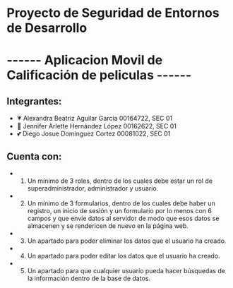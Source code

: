 # Proyecto de Seguridad de Entornos de Desarrollo
# ------ Aplicacion Movil de Calificación de peliculas ------
## Integrantes:
- 💗 Alexandra Beatriz Aguilar Garcia 00164722, SEC 01
- 💖 Jennifer Arlette Hernández López 00162622, SEC 01
- 💕 Diego Josue Dominguez Cortez     00081022, SEC 01

## Cuenta con:
- 1. Un mínimo de 3 roles, dentro de los cuales debe estar un rol de superadministrador, administrador y usuario.
- 2. Un mínimo de 3 formularios, dentro de los cuales debe haber un registro, un inicio de sesión y un formulario por lo menos con 6 campos y que envíe datos al servidor de modo que esos datos se almacenen y se rendericen de nuevo en la página web.
- 3. Un apartado para poder eliminar los datos que el usuario ha creado.
- 4. Un apartado para poder editar los datos que el usuario ha creado.
- 5. Un apartado para que cualquier usuario pueda hacer búsquedas de la información dentro de la base de datos.
